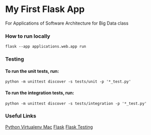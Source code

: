 # My First Flask App
For Applications of Software Architecture for Big Data class

### How to run locally
`flask --app applications.web.app run`

### Testing
#### To run the unit tests, run:
`python -m unittest discover -s tests/unit -p '*_test.py'`
#### To run the integration tests, run:
`python -m unittest discover -s tests/integration -p '*_test.py'`

### Useful Links
[Python Virtualenv Mac](https://gist.github.com/pandafulmanda/730a9355e088a9970b18275cb9eadef3)
[Flask](https://flask.palletsprojects.com/en/2.3.x/)
[Flask Testing](https://flask.palletsprojects.com/en/3.0.x/testing/)